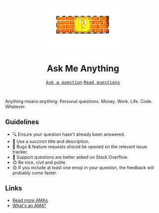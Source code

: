 <div align="center">
  <a href="https://github.com/posquit0/ama" title="Ask Me Anything">
    <img width="250" src="media/ama.png" alt="Ask Me Anything">
  </a>
  <br />
  <h1>Ask Me Anything</h1>
</div>

<p align="center">
  <kbd><a href="../../issues/new">Ask a question</a></kbd> <kbd><a href="../../issues?q=is%3Aissue+is%3Aclosed">Read questions</a></kbd>
</p>

<br />

Anything means *anything*. Personal questions. Money. Work. Life. Code. Whatever.

## Guidelines

- :mag: Ensure your question hasn't already been answered.
- :memo: Use a succinct title and description.
- :bug: Bugs & feature requests should be opened on the relevant issue tracker.
- :signal_strength: Support questions are better asked on Stack Overflow.
- :blush: Be nice, civil and polite.
- :heart_eyes: If you include at least one emoji in your question, the feedback will probably come faster.


## Links

- [Read more AMAs](https://github.com/sindresorhus/amas)
- [What's an AMA?](https://en.wikipedia.org/wiki/R/IAmA)
